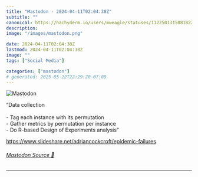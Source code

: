 ```yaml
---
title: "Mastodon - 2024-04-11T02:04:38Z"
subtitle: ""
canonical: https://hachyderm.io/users/mweagle/statuses/112250131508182220
description:
image: "/images/mastodon.png"

date: 2024-04-11T02:04:38Z
lastmod: 2024-04-11T02:04:38Z
image: ""
tags: ["Social Media"]

categories: ["mastodon"]
# generated: 2025-05-22T22:29:20-07:00
---
```

![Mastodon](/images/mastodon.png)

<p>“Data collection<br />﻿﻿<br />- Tag each instance with its permutation<br />﻿﻿- Gather metrics by permutation per instance<br />﻿﻿- Do R-based Design of Experiments analysis”</p><p><a href="https://www.slideshare.net/adriancockcroft/epidemic-failures" target="_blank" rel="nofollow noopener noreferrer" translate="no"><span class="invisible">https://www.</span><span class="ellipsis">slideshare.net/adriancockcroft</span><span class="invisible">/epidemic-failures</span></a></p>


###### [Mastodon Source 🐘](https://hachyderm.io/@mweagle/112250131508182220)

___
